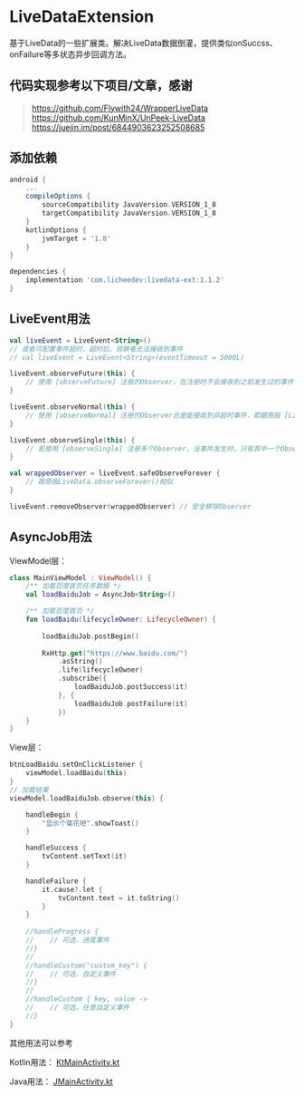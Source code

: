 # LiveDataExtension
基于LiveData的一些扩展类。解决LiveData数据倒灌，提供类似onSuccss、onFailure等多状态异步回调方法。

## 代码实现参考以下项目/文章，感谢
> https://github.com/Flywith24/WrapperLiveData </br>
> https://github.com/KunMinX/UnPeek-LiveData </br>
> https://juejin.im/post/6844903623252508685


## 添加依赖
```gradle
android {
    ...
    compileOptions {
        sourceCompatibility JavaVersion.VERSION_1_8
        targetCompatibility JavaVersion.VERSION_1_8
    }
    kotlinOptions {
        jvmTarget = '1.8'
    }
}

dependencies {
    implementation 'com.licheedev:livedata-ext:1.1.2'
}
```

## LiveEvent用法
```kotlin
val liveEvent = LiveEvent<String>()
// 或者可配置事件超时，超时后，观察者无法接收到事件
// val liveEvent = LiveEvent<String>(eventTimeout = 5000L)

liveEvent.observeFuture(this) {
    // 使用 [observeFuture] 注册的Observer，在注册时不会接收到之前发生过的事件，仅能接收注册之后发生的事件。
}

liveEvent.observeNormal(this) {
    // 使用 [observeNormal] 注册的Observer总是能接收到非超时事件，即跟原版 [LiveData] 的 [LiveData.observe] 的行为一样
}

liveEvent.observeSingle(this) {
    // 若使用 [observeSingle] 注册多个Observer，当事件发生时，只有其中一个Observer（无法确定是哪一个）能接收1次该事件。
}

val wrappedObserver = liveEvent.safeObserveForever {
    // 跟原版LiveData.observeForever()相似
}

liveEvent.removeObserver(wrappedObserver) // 安全移除Observer
```

## AsyncJob用法
ViewModel层：
```kotlin
class MainViewModel : ViewModel() {
    /** 加载百度首页任务数据 */
    val loadBaiduJob = AsyncJob<String>()

    /** 加载百度首页 */
    fun loadBaidu(lifecycleOwner: LifecycleOwner) {
        
        loadBaiduJob.postBegin()
        
        RxHttp.get("https://www.baidu.com/")
            .asString()
            .life(lifecycleOwner)
            .subscribe({
                loadBaiduJob.postSuccess(it)
            }, {
                loadBaiduJob.postFailure(it)
            })
    }
}
```
View层：
```kotlin
btnLoadBaidu.setOnClickListener {
    viewModel.loadBaidu(this)
}
// 加载结果
viewModel.loadBaiduJob.observe(this) {

    handleBegin {
        "显示个菊花吧".showToast()
    }

    handleSuccess {
        tvContent.setText(it)
    }

    handleFailure {
        it.cause?.let {
            tvContent.text = it.toString()
        }
    }
    
    //handleProgress {
    //    // 可选，进度事件
    //}
    //
    //handleCustom("custom_key") {
    //    // 可选，自定义事件
    //}
    //
    //handleCustom { key, value ->
    //    // 可选，任意自定义事件
    //}
}

```

其他用法可以参考

Kotlin用法： [KtMainActivity.kt](https://github.com/licheedev/LiveDataExtension/blob/master/app/src/main/java/com/licheedev/livedataextensiondemo/KtMainActivity.kt)

Java用法： [JMainActivity.kt](https://github.com/licheedev/LiveDataExtension/blob/master/app/src/main/java/com/licheedev/livedataextensiondemo/JMainActivity.java)